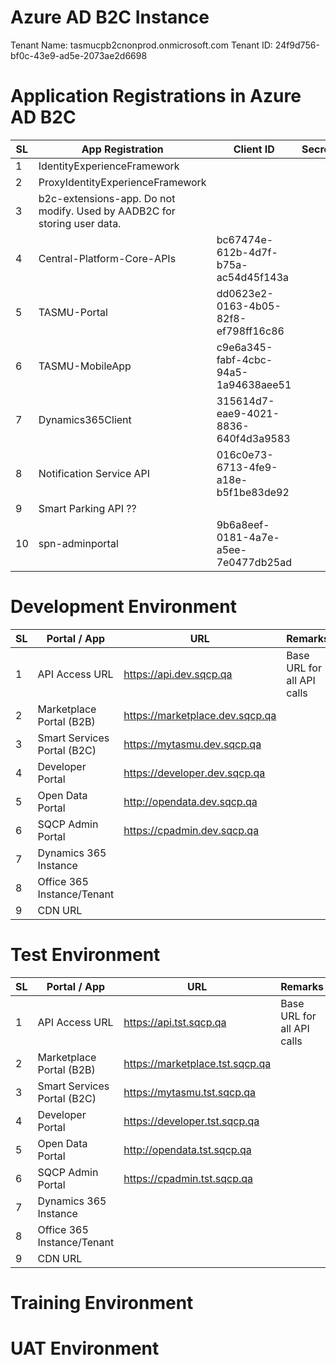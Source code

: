 # Azure AD B2C Instance
Tenant Name: tasmucpb2cnonprod.onmicrosoft.com
Tenant ID: 24f9d756-bf0c-43e9-ad5e-2073ae2d6698

# Application Registrations in Azure AD B2C

|SL| App Registration  | Client ID | Secret  |
|--|--|--|--|
| 1 | IdentityExperienceFramework | | |
| 2 | ProxyIdentityExperienceFramework|||
| 3 |b2c-extensions-app. Do not modify. Used by AADB2C for storing user data.|||
| 4 | Central-Platform-Core-APIs | bc67474e-612b-4d7f-b75a-ac54d45f143a |  |
| 5 | TASMU-Portal | dd0623e2-0163-4b05-82f8-ef798ff16c86 |  |
| 6 | TASMU-MobileApp | c9e6a345-fabf-4cbc-94a5-1a94638aee51 |  |
| 7 | Dynamics365Client | 315614d7-eae9-4021-8836-640f4d3a9583  |  |
| 8 | Notification Service API | 016c0e73-6713-4fe9-a18e-b5f1be83de92 | |
| 9 | Smart Parking API ?? | | |
|10 | spn-adminportal |9b6a8eef-0181-4a7e-a5ee-7e0477db25ad | |


# Development Environment
|SL| Portal / App | URL |  Remarks  |
|--|--|--|--|
| 1 | API Access URL  | https://api.dev.sqcp.qa | Base URL for all API calls  |
| 2 | Marketplace Portal (B2B)  | https://marketplace.dev.sqcp.qa  |  |
| 3 | Smart Services Portal (B2C)  | https://mytasmu.dev.sqcp.qa  |  |
| 4 | Developer Portal | https://developer.dev.sqcp.qa |  |
| 5 | Open Data Portal | http://opendata.dev.sqcp.qa |  |
| 6 | SQCP Admin Portal| https://cpadmin.dev.sqcp.qa | | |
| 7 | Dynamics 365 Instance| | | |
| 8 | Office 365 Instance/Tenant | | | |
| 9 | CDN URL | | | | |

# Test Environment

|SL| Portal / App | URL | Remarks  |
|--|--|--|--|
| 1 | API Access URL  | https://api.tst.sqcp.qa | Base URL for all API calls  |
| 2 | Marketplace Portal (B2B)  | https://marketplace.tst.sqcp.qa  |  |
| 3 | Smart Services Portal (B2C)  | https://mytasmu.tst.sqcp.qa  |  |
| 4 | Developer Portal | https://developer.tst.sqcp.qa |  |
| 5 | Open Data Portal | http://opendata.tst.sqcp.qa |  |
| 6 | SQCP Admin Portal| https://cpadmin.tst.sqcp.qa | | |
| 7 | Dynamics 365 Instance| | | |
| 8 | Office 365 Instance/Tenant | | | |
| 9 | CDN URL | | | | |

# Training Environment
# UAT Environment